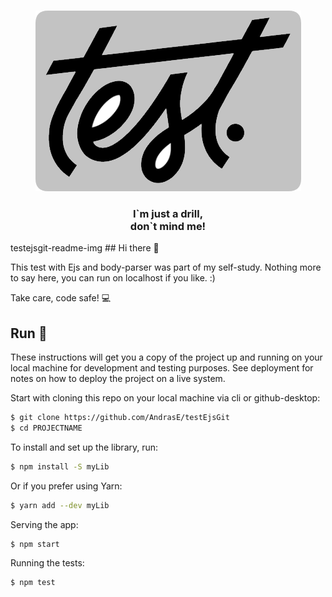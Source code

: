<br>
<p align="center">
  <a href="https://youtu.be/dQw4w9WgXcQ" target="_blank" rel="noopener noreferrer">
  <img src="https://github.com/AndrasE/raw-readme/blob/main/testejsgit-readme-img.png?raw=true">
  </a>
</p>

<h3 align="center">
I`m just a drill,
 <br> 
 don`t mind me!
</h3>
testejsgit-readme-img
## Hi there 👋

This test with Ejs and body-parser was part of my self-study. Nothing more to say here, you can run on localhost if you like. :)

Take care, code safe! 💻


## Run 🚀
These instructions will get you a copy of the project up and running on your local machine for development and testing purposes. See deployment for notes on how to deploy the project on a live system.

Start with cloning this repo on your local machine via cli or github-desktop:

```sh
$ git clone https://github.com/AndrasE/testEjsGit
$ cd PROJECTNAME
```
To install and set up the library, run:
```sh
$ npm install -S myLib
```

Or if you prefer using Yarn:
```sh
$ yarn add --dev myLib
```

Serving the app:
```sh
$ npm start
```
Running the tests:
```sh
$ npm test
```

